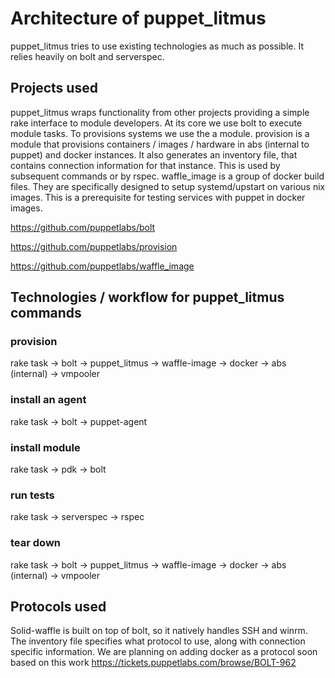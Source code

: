 # Architecture of puppet_litmus

puppet_litmus tries to use existing technologies as much as possible. It relies heavily on bolt and serverspec.

## Projects used

puppet_litmus wraps functionality from other projects providing a simple rake interface to module developers. 
At its core we use bolt to execute module tasks. To provisions systems we use the a module. provision is a module that provisions containers / images / hardware in abs (internal to puppet) and docker instances. It also generates an inventory file, that contains connection information for that instance. This is used by subsequent commands or by rspec. 
waffle_image is a group of docker build files. They are specifically designed to setup systemd/upstart on various nix images. This is a prerequisite for testing services with puppet in docker images.

https://github.com/puppetlabs/bolt

https://github.com/puppetlabs/provision

https://github.com/puppetlabs/waffle_image

## Technologies / workflow for puppet_litmus commands

### provision
rake task -> bolt -> puppet_litmus -> waffle-image -> docker
                                   -> abs (internal)
                                   -> vmpooler

### install an agent

rake task -> bolt -> puppet-agent

### install module

rake task -> pdk -> bolt

### run tests

rake task -> serverspec -> rspec

### tear down

rake task -> bolt -> puppet_litmus -> waffle-image -> docker
                                   -> abs (internal)
                                   -> vmpooler

## Protocols used

Solid-waffle is built on top of bolt, so it natively handles SSH and winrm. The inventory file specifies what protocol to use, along with connection specific information. We are planning on adding docker as a protocol soon based on this work https://tickets.puppetlabs.com/browse/BOLT-962